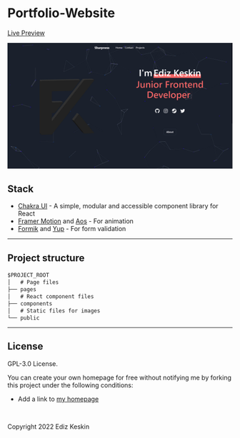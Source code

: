 # Portfolio-Website

[Live Preview](https://edizkeskin.com/)

[![Demo](./public/thumbnail.png)](https://edizkeskin.com/)

## Stack

- [Chakra UI](https://chakra-ui.com/) - A simple, modular and accessible component library for React
- [Framer Motion](https://www.framer.com/motion/) and [Aos](https://michalsnik.github.io/aos/) - For animation
- [Formik](https://formik.org/) and [Yup](https://www.npmjs.com/package/yup) - For form validation

---

## Project structure

```
$PROJECT_ROOT
│   # Page files
├── pages
│   # React component files
├── components
│   # Static files for images
└── public
```
---

## License

GPL-3.0 License.

You can create your own homepage for free without notifying me by forking this project under the following conditions:

- Add a link to [my homepage](https://edizkeskin.com/)

<br />

Copyright 2022 Ediz Keskin
